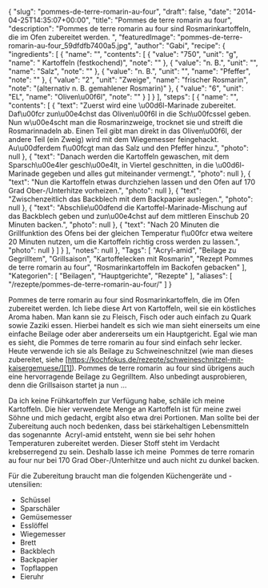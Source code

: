 {
    "slug": "pommes-de-terre-romarin-au-four",
    "draft": false,
    "date": "2014-04-25T14:35:07+00:00",
    "title": "Pommes de terre romarin  au four",
    "description": "Pommes de terre romarin au four sind Rosmarinkartoffeln, die im Ofen zubereitet werden. ",
    "featuredImage": "pommes-de-terre-romarin-au-four_59dfdfb7400a5.jpg",
    "author": "Gabi",
    "recipe": {
        "ingredients": [
            {
                "name": "",
                "contents": [
                    {
                        "value": "750",
                        "unit": "g",
                        "name": " Kartoffeln (festkochend)",
                        "note": ""
                    },
                    {
                        "value": "n. B.",
                        "unit": "",
                        "name": "Salz",
                        "note": ""
                    },
                    {
                        "value": "n. B.",
                        "unit": "",
                        "name": "Pfeffer",
                        "note": ""
                    },
                    {
                        "value": "2",
                        "unit": "Zweige",
                        "name": "frischer Rosmarin",
                        "note": "(alternativ n. B. gemahlener Rosmarin)"
                    },
                    {
                        "value": "6",
                        "unit": "EL",
                        "name": "Oliven\u00f6l",
                        "note": ""
                    }
                ]
            }
        ],
        "steps": [
            {
                "name": "",
                "contents": [
                    {
                        "text": "Zuerst wird eine \u00d6l-Marinade zubereitet. Daf\u00fcr zun\u00e4chst das Oliven\u00f6l in die Sch\u00fcssel geben. Nun w\u00e4scht man die Rosmarinzweige, trocknet sie und streift die Rosmarinnadeln ab. Einen Teil gibt man direkt in das Oliven\u00f6l, der andere Teil (ein Zweig) wird mit dem Wiegemesser feingehackt. Au\u00dferdem f\u00fcgt man das Salz und den Pfeffer hinzu.",
                        "photo": null
                    },
                    {
                        "text": "Danach werden die Kartoffeln gewaschen, mit dem Sparsch\u00e4ler gesch\u00e4lt, in Viertel geschnitten, in die \u00d6l-Marinade gegeben und alles gut miteinander vermengt.",
                        "photo": null
                    },
                    {
                        "text": "Nun die Kartoffeln etwas durchziehen lassen und den Ofen auf 170 Grad Ober-\/Unterhitze vorheizen.",
                        "photo": null
                    },
                    {
                        "text": "Zwischenzeitlich das Backblech mit dem Backpapier auslegen.",
                        "photo": null
                    },
                    {
                        "text": "Abschlie\u00dfend die Kartoffel-Marinade-Mischung auf das Backblech geben und zun\u00e4chst auf dem mittleren Einschub 20 Minuten backen.",
                        "photo": null
                    },
                    {
                        "text": "Nach 20 Minuten die Grillfunktion des Ofens bei der gleichen Temperatur f\u00fcr etwa weitere 20 Minuten nutzen, um die Kartoffeln richtig cross werden zu lassen.",
                        "photo": null
                    }
                ]
            }
        ],
        "notes": null
    },
    "Tags": [
        "Acryl-amid",
        "Beilage zu Gegrilltem",
        "Grillsaison",
        "Kartoffelecken mit Rosmarin",
        "Rezept Pommes de terre romarin au four",
        "Rosmarinkartoffeln im Backofen gebacken"
    ],
    "Kategorien": [
        "Beilagen",
        "Hauptgerichte",
        "Rezepte"
    ],
    "aliases": [
        "\/rezepte\/pommes-de-terre-romarin-au-four\/"
    ]
}

Pommes de terre romarin au four sind Rosmarinkartoffeln, die im Ofen zubereitet werden. Ich liebe diese Art von Kartoffeln, weil sie ein köstliches Aroma haben. Man kann sie zu Fleisch, Fisch oder auch einfach zu Quark sowie Zaziki essen. Hierbei handelt es sich wie man sieht einerseits um eine einfache Beilage oder aber andererseits um ein Hauptgericht. Egal wie man es sieht, die Pommes de terre romarin au four sind einfach sehr lecker. Heute verwende ich sie als Beilage zu Schweineschnitzel (wie man dieses zubereitet, siehe [https://kochfokus.de/rezepte/schweineschnitzel-mit-kaisergemuese/][1]). Pommes de terre romarin  au four sind übrigens auch eine hervorragende Beilage zu Gegrilltem. Also unbedingt ausprobieren, denn die Grillsaison startet ja nun &#8230;

Da ich keine Frühkartoffeln zur Verfügung habe, schäle ich meine Kartoffeln. Die hier verwendete Menge an Kartoffeln ist für meine zwei Söhne und mich gedacht, ergibt also etwa drei Portionen. Man sollte bei der Zubereitung auch noch bedenken, dass bei stärkehaltigen Lebensmitteln das sogenannte  Acryl-amid entsteht, wenn sie bei sehr hohen Temperaturen zubereitet werden. Dieser Stoff steht im Verdacht krebserregend zu sein. Deshalb lasse ich meine  Pommes de terre romarin au four nur bei 170 Grad Ober-/Unterhitze und auch nicht zu dunkel backen.

Für die Zubereitung braucht man die folgenden Küchengeräte und -utensilien:

 * Schüssel
 * Sparschäler
 * Gemüsemesser
 * Esslöffel
 * Wiegemesser
 * Brett
 * Backblech
 * Backpapier
 * Topflappen
 * Eieruhr

 

 





 [1]: https://kochfokus.de/rezepte/schweineschnitzel-mit-kaisergemuese/ "Schweineschnitzel mit Kaisergemüse"